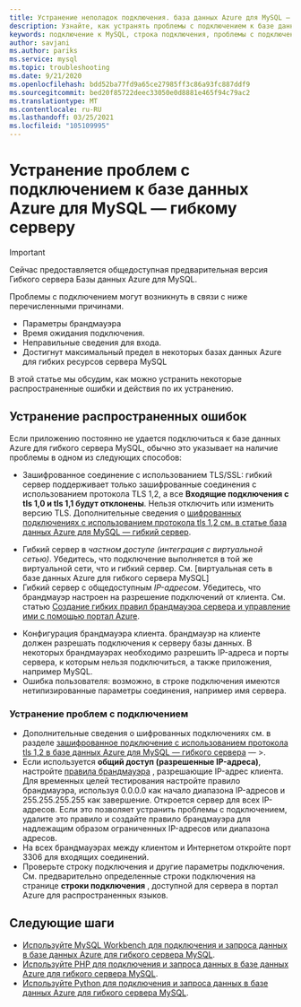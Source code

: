```yaml
---
title: Устранение неполадок подключения. база данных Azure для MySQL — гибкий сервер
description: Узнайте, как устранять проблемы с подключением к базе данных Azure для гибкого сервера MySQL.
keywords: подключение к MySQL, строка подключения, проблемы с подключением, постоянная ошибка, ошибка подключения
author: savjani
ms.author: pariks
ms.service: mysql
ms.topic: troubleshooting
ms.date: 9/21/2020
ms.openlocfilehash: bdd52ba77fd9a65ce27985ff3c86a93fc887ddf9
ms.sourcegitcommit: bed20f85722deec33050e0d8881e465f94c79ac2
ms.translationtype: MT
ms.contentlocale: ru-RU
ms.lasthandoff: 03/25/2021
ms.locfileid: "105109995"
---
```

# <a name="troubleshoot-connection-issues-to-azure-database-for-mysql---flexible-server"></a>Устранение проблем с подключением к базе данных Azure для MySQL — гибкому серверу

> [!IMPORTANT]
> Сейчас предоставляется общедоступная предварительная версия Гибкого сервера Базы данных Azure для MySQL.

Проблемы с подключением могут возникнуть в связи с ниже перечисленными причинами.

* Параметры брандмауэра
* Время ожидания подключения.
* Неправильные сведения для входа.
* Достигнут максимальный предел в некоторых базах данных Azure для гибких ресурсов сервера MySQL

В этой статье мы обсудим, как можно устранить некоторые распространенные ошибки и действия по их устранению.

## <a name="troubleshoot-common-errors"></a>Устранение распространенных ошибок

Если приложению постоянно не удается подключиться к базе данных Azure для гибкого сервера MySQL, обычно это указывает на наличие проблемы в одном из следующих способов:

* Зашифрованное соединение с использованием TLS/SSL: гибкий сервер поддерживает только зашифрованные соединения с использованием протокола TLS 1,2, а все **Входящие подключения с tls 1,0 и tls 1,1 будут отклонены**. Нельзя отключить или изменить версию TLS. Дополнительные сведения о [шифрованных подключениях с использованием протокола tls 1,2 см. в статье база данных Azure для MySQL — гибкий сервер](./how-to-connect-tls-ssl.md).
- Гибкий сервер в *частном доступе (интеграция с виртуальной сетью)*. Убедитесь, что подключение выполняется в той же виртуальной сети, что и гибкий сервер. См. [виртуальная сеть в базе данных Azure для гибкого сервера MySQL]<!--(./concepts-networking-virtual-network.md)-->
- Гибкий сервер с общедоступным *IP-адресом*. Убедитесь, что брандмауэр настроен на разрешение подключений от клиента. См. статью [Создание гибких правил брандмауэра сервера и управление ими с помощью портал Azure](./how-to-manage-firewall-portal.md).
* Конфигурация брандмауэра клиента. брандмауэр на клиенте должен разрешать подключения к серверу базы данных. В некоторых брандмауэрах необходимо разрешить IP-адреса и порты сервера, к которым нельзя подключиться, а также приложения, например MySQL.
* Ошибка пользователя: возможно, в строке подключения имеются нетипизированные параметры соединения, например имя сервера.

### <a name="resolve-connectivity-issues"></a>Устранение проблем с подключением

* Дополнительные сведения о шифрованных подключениях см. в разделе [зашифрованное подключение с использованием протокола tls 1,2 в базе данных Azure для MySQL — гибкого сервера](./how-to-connect-tls-ssl.md) — >.
* Если используется **общий доступ (разрешенные IP-адреса)**, настройте [правила брандмауэра](./how-to-manage-firewall-portal.md) , разрешающие IP-адрес клиента. Для временных целей тестирования настройте правило брандмауэра, используя 0.0.0.0 как начало диапазона IP-адресов и 255.255.255.255 как завершение. Откроется сервер для всех IP-адресов. Если это позволяет устранить проблемы с подключением, удалите это правило и создайте правило брандмауэра для надлежащим образом ограниченных IP-адресов или диапазона адресов.
* На всех брандмауэрах между клиентом и Интернетом откройте порт 3306 для входящих соединений.
* Проверьте строку подключения и другие параметры подключения. См. предварительно определенные строки подключения на странице **строки подключения** , доступной для сервера в портал Azure для распространенных языков.

## <a name="next-steps"></a>Следующие шаги
- [Используйте MySQL Workbench для подключения и запроса данных в базе данных Azure для гибкого сервера MySQL](./connect-workbench.md).
- [Используйте PHP для подключения и запроса данных в базе данных Azure для гибкого сервера MySQL](./connect-php.md).
- [Используйте Python для подключения и запроса данных в базе данных Azure для гибкого сервера MySQL](./connect-python.md).
